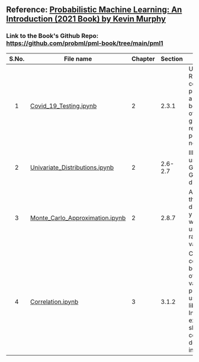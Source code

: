 ## Reference: [Probabilistic Machine Learning: An Introduction (2021 Book) by Kevin Murphy](https://probml.github.io/pml-book/book1.html)

### Link to the Book's Github Repo: https://github.com/probml/pml-book/tree/main/pml1


| **S.No.**| **File name** | **Chapter** |  **Section** | **Description** |
| :-------------: |------------- | ------------- | ------------- | ------------- |
|1 | [Covid_19_Testing.ipynb](https://github.com/neerajkumarvaid/ML_DL_RL_Codes/blob/master/Machine_Learning/Murphy/Covid_19_Testing.ipynb) | 2 |  2.3.1 | Use Bayes' Rule to compute the probability of a person being infected of COVID-19 given his test results are positive or negative.|
|2 | [Univariate_Distributions.ipynb](https://github.com/neerajkumarvaid/ML_DL_RL_Codes/blob/master/Machine_Learning/Murphy/Univariate_Distributions.ipynb) | 2 |  2.6-2.7 | Illustration of univariate Gaussian and Gamma distributions.|
|3 | [Monte_Carlo_Approximation.ipynb](https://github.com/neerajkumarvaid/ML_DL_RL_Codes/blob/master/Machine_Learning/Murphy/MonteCarloSimulation.ipynb) | 2 |  2.8.7 | Approximate the distribution of y = x^2 , where x is a uniform random variable.|
|4 | [Correlation.ipynb](https://github.com/neerajkumarvaid/ML_DL_RL_Codes/blob/master/Machine_Learning/Murphy/Correlation.ipynb) | 3 |  3.1.2 | Computes correlation between pairs of random variables and plot the results using seaborn library. Includes examples to show that correlation does not mean independence.|
